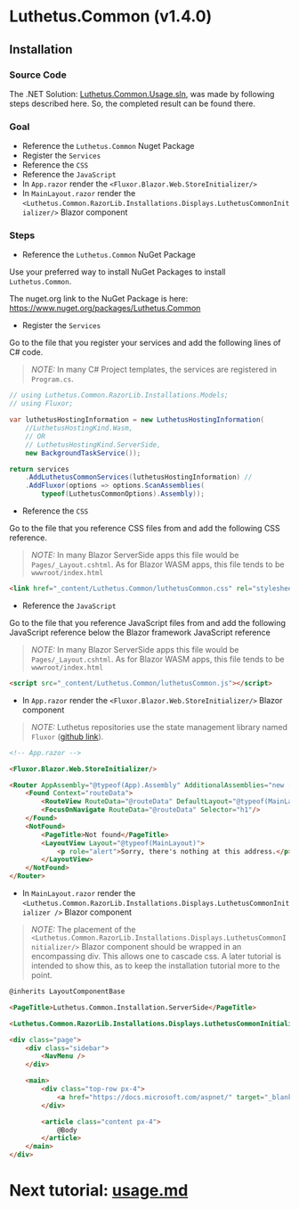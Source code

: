 # Luthetus.Common (v1.4.0)

## Installation

### Source Code
The .NET Solution: [Luthetus.Common.Usage.sln](../Source/Tutorials/Usage/Luthetus.Common.Usage.sln),
was made by following steps described here. So, the completed result can be found there.

### Goal

- Reference the `Luthetus.Common` Nuget Package
- Register the `Services`
- Reference the `CSS`
- Reference the `JavaScript`
- In `App.razor` render the `<Fluxor.Blazor.Web.StoreInitializer/>`
- In `MainLayout.razor` render the `<Luthetus.Common.RazorLib.Installations.Displays.LuthetusCommonInitializer/>` Blazor component

### Steps
- Reference the `Luthetus.Common` NuGet Package

Use your preferred way to install NuGet Packages to install `Luthetus.Common`.

The nuget.org link to the NuGet Package is here: https://www.nuget.org/packages/Luthetus.Common

- Register the `Services`

Go to the file that you register your services and add the following lines of C# code.

> *NOTE:* In many C# Project templates, the services are registered in `Program.cs`.

```csharp
// using Luthetus.Common.RazorLib.Installations.Models;
// using Fluxor;

var luthetusHostingInformation = new LuthetusHostingInformation(
    //LuthetusHostingKind.Wasm,
    // OR
    // LuthetusHostingKind.ServerSide,
    new BackgroundTaskService());

return services
    .AddLuthetusCommonServices(luthetusHostingInformation) // 
    .AddFluxor(options => options.ScanAssemblies(
        typeof(LuthetusCommonOptions).Assembly));
```

- Reference the `CSS`

Go to the file that you reference CSS files from and add the following CSS reference.

> *NOTE:* In many Blazor ServerSide apps this file would be `Pages/_Layout.cshtml`. As for Blazor WASM apps, this file tends to be `wwwroot/index.html`

```html
<link href="_content/Luthetus.Common/luthetusCommon.css" rel="stylesheet" />
```

- Reference the `JavaScript`

Go to the file that you reference JavaScript files from and add the following JavaScript reference below the Blazor framework JavaScript reference

> *NOTE:* In many Blazor ServerSide apps this file would be `Pages/_Layout.cshtml`. As for Blazor WASM apps, this file tends to be `wwwroot/index.html`

```html
<script src="_content/Luthetus.Common/luthetusCommon.js"></script>
```

- In `App.razor` render the `<Fluxor.Blazor.Web.StoreInitializer/>` Blazor component

> *NOTE:* Luthetus repositories use the state management library named `Fluxor` ([github link](https://github.com/mrpmorris/Fluxor)).

```html
<!-- App.razor -->

<Fluxor.Blazor.Web.StoreInitializer/>

<Router AppAssembly="@typeof(App).Assembly" AdditionalAssemblies="new [] { typeof(MainLayout).Assembly }">
    <Found Context="routeData">
        <RouteView RouteData="@routeData" DefaultLayout="@typeof(MainLayout)"/>
        <FocusOnNavigate RouteData="@routeData" Selector="h1"/>
    </Found>
    <NotFound>
        <PageTitle>Not found</PageTitle>
        <LayoutView Layout="@typeof(MainLayout)">
            <p role="alert">Sorry, there's nothing at this address.</p>
        </LayoutView>
    </NotFound>
</Router>
```

- In `MainLayout.razor` render the `<Luthetus.Common.RazorLib.Installations.Displays.LuthetusCommonInitializer />` Blazor component

> *NOTE:* The placement of the `<Luthetus.Common.RazorLib.Installations.Displays.LuthetusCommonInitializer/>` Blazor component should be wrapped in an encompassing div. This allows one to cascade css. A later tutorial is intended to show this, as to keep the installation tutorial more to the point.

```html
@inherits LayoutComponentBase

<PageTitle>Luthetus.Common.Installation.ServerSide</PageTitle>

<Luthetus.Common.RazorLib.Installations.Displays.LuthetusCommonInitializer/>

<div class="page">
    <div class="sidebar">
        <NavMenu />
    </div>

    <main>
        <div class="top-row px-4">
            <a href="https://docs.microsoft.com/aspnet/" target="_blank">About</a>
        </div>

        <article class="content px-4">
            @Body
        </article>
    </main>
</div>
```

# Next tutorial: [usage.md](./usage.md)